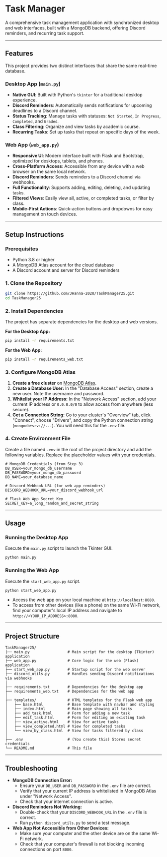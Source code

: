 # Task Manager

A comprehensive task management application with synchronized desktop and web interfaces, built with a MongoDB backend, offering Discord reminders, and recurring task support.

-----

## Features

This project provides two distinct interfaces that share the same real-time database.

### Desktop App (`main.py`)

  * **Native GUI**: Built with Python's `tkinter` for a traditional desktop experience.
  * **Discord Reminders**: Automatically sends notifications for upcoming deadlines to a Discord channel.
  * **Status Tracking**: Manage tasks with statuses: `Not Started`, `In Progress`, `Completed`, and `Graded`.
  * **Class Filtering**: Organize and view tasks by academic course.
  * **Recurring Tasks**: Set up tasks that repeat on specific days of the week.

### Web App (`web_app.py`)

  * **Responsive UI**: Modern interface built with Flask and Bootstrap, optimized for desktops, tablets, and phones.
  * **Cross-Platform Access**: Accessible from any device with a web browser on the same local network.
  * **Discord Reminders**: Sends reminders to a Discord channel via webhooks.
  * **Full Functionality**: Supports adding, editing, deleting, and updating tasks.
  * **Filtered Views**: Easily view all, active, or completed tasks, or filter by class.
  * **Mobile-First Actions**: Quick-action buttons and dropdowns for easy management on touch devices.

-----

## Setup Instructions

### Prerequisites

  * Python 3.8 or higher
  * A MongoDB Atlas account for the cloud database
  * A Discord account and server for Discord reminders

### 1\. Clone the Repository

```bash
git clone https://github.com/JHanna-2020/TaskManager25.git
cd TaskManager25
```

### 2\. Install Dependencies

The project has separate dependencies for the desktop and web versions.

**For the Desktop App:**

```bash
pip install -r requirements.txt
```

**For the Web App:**

```bash
pip install -r requirements_web.txt
```

### 3\. Configure MongoDB Atlas

1.  **Create a free cluster** on [MongoDB Atlas](https://www.mongodb.com/cloud/atlas/register).
2.  **Create a Database User:** In the "Database Access" section, create a new user. Note the username and password.
3.  **Whitelist your IP Address:** In the "Network Access" section, add your current IP address or `0.0.0.0/0` to allow access from anywhere (less secure).
4.  **Get a Connection String:** Go to your cluster's "Overview" tab, click "Connect", choose "Drivers", and copy the Python connection string (`mongodb+srv://...`). You will need this for the `.env` file.

### 4\. Create Environment File

Create a file named `.env` in the root of the project directory and add the following variables. Replace the placeholder values with your credentials.

```env
# MongoDB Credentials (from Step 3)
DB_USER=your_mongo_db_username
DB_PASSWORD=your_mongo_db_password
DB_NAME=your_database_name

# Discord Webhook URL (for web app reminders)
DISCORD_WEBHOOK_URL=your_discord_webhook_url

# Flask Web App Secret Key
SECRET_KEY=a_long_random_and_secret_string
```

-----

## Usage

### Running the Desktop App

Execute the `main.py` script to launch the Tkinter GUI.

```bash
python main.py
```

### Running the Web App

Execute the `start_web_app.py` script.

```bash
python start_web_app.py
```

  * Access the web app on your local machine at `http://localhost:8080`.
  * To access from other devices (like a phone) on the same Wi-Fi network, find your computer's local IP address and navigate to `http://<YOUR_IP_ADDRESS>:8080`.

-----

## Project Structure

```
TaskManager25/
├── main.py                 # Main script for the desktop (Tkinter) application
├── web_app.py              # Core logic for the web (Flask) application
├── start_web_app.py        # Startup script for the web server
├── discord_utils.py        # Handles sending Discord notifications via webhooks
│
├── requirements.txt        # Dependencies for the desktop app
├── requirements_web.txt    # Dependencies for the web app
│
├── templates/              # HTML templates for the Flask web app
│   ├── base.html           # Base template with navbar and styling
│   ├── index.html          # Main page showing all tasks
│   ├── add_task.html       # Form for adding a new task
│   ├── edit_task.html      # Form for editing an existing task
│   ├── view_active.html    # View for active tasks
│   ├── view_completed.html # View for completed tasks
│   └── view_by_class.html  # View for tasks filtered by class
│
├── .env                    # (You create this) Stores secret credentials
└── README.md               # This file
```

-----

## Troubleshooting

  * **MongoDB Connection Error:**
      * Ensure your `DB_USER` and `DB_PASSWORD` in the `.env` file are correct.
      * Verify that your current IP address is whitelisted in MongoDB Atlas under "Network Access".
      * Check that your internet connection is active.
  * **Discord Reminders Not Working:**
      * Double-check that your `DISCORD_WEBHOOK_URL` in the `.env` file is correct.
      * Run `python discord_utils.py` to send a test message.
  * **Web App Not Accessible from Other Devices:**
      * Make sure your computer and the other device are on the same Wi-Fi network.
      * Check that your computer's firewall is not blocking incoming connections on port `8080`.